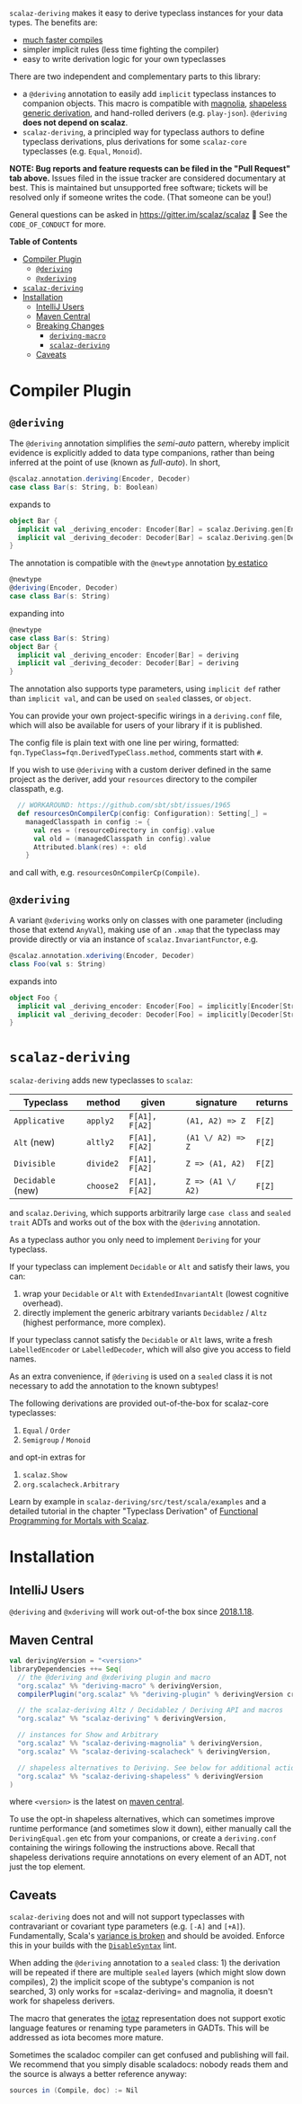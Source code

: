 `scalaz-deriving` makes it easy to derive typeclass instances for your data types. The benefits are:

- [much faster compiles](https://github.com/propensive/magnolia/pull/45)
- simpler implicit rules (less time fighting the compiler)
- easy to write derivation logic for your own typeclasses

There are two independent and complementary parts to this library:

- a `@deriving` annotation to easily add `implicit` typeclass instances to companion objects. This macro is compatible with [magnolia](https://github.com/propensive/magnolia), [shapeless generic derivation](http://fommil.com/scalax15/), and hand-rolled derivers (e.g. `play-json`). `@deriving` **does not depend on scalaz**.
- `scalaz-deriving`, a principled way for typeclass authors to define typeclass derivations, plus derivations for some `scalaz-core` typeclasses (e.g. `Equal`, `Monoid`).

**NOTE: Bug reports and feature requests can be filed in the "Pull Request" tab above.** Issues filed in the issue tracker are considered documentary at best. This is maintained but unsupported free software; tickets will be resolved only if someone writes the code. (That someone can be you!)

General questions can be asked in https://gitter.im/scalaz/scalaz 💖 See the `CODE_OF_CONDUCT` for more.

<!-- markdown-toc start - Don't edit this section. Run M-x markdown-toc-generate-toc again -->
**Table of Contents**

- [Compiler Plugin](#compiler-plugin)
    - [`@deriving`](#deriving)
    - [`@xderiving`](#xderiving)
- [`scalaz-deriving`](#scalaz-deriving)
- [Installation](#installation)
    - [IntelliJ Users](#intellij-users)
    - [Maven Central](#maven-central)
    - [Breaking Changes](#breaking-changes)
        - [`deriving-macro`](#deriving-macro)
        - [`scalaz-deriving`](#scalaz-deriving)
    - [Caveats](#caveats)

<!-- markdown-toc end -->

# Compiler Plugin

## `@deriving`

The `@deriving` annotation simplifies the *semi-auto* pattern, whereby implicit evidence is explicitly added to data type companions, rather than being inferred at the point of use (known as *full-auto*). In short,

```scala
@scalaz.annotation.deriving(Encoder, Decoder)
case class Bar(s: String, b: Boolean)
```

expands to

```scala
object Bar {
  implicit val _deriving_encoder: Encoder[Bar] = scalaz.Deriving.gen[Encoder, Bar]
  implicit val _deriving_decoder: Decoder[Bar] = scalaz.Deriving.gen[Decoder, Bar]
}
```

The annotation is compatible with the `@newtype` annotation [by estatico](https://github.com/estatico/scala-newtype)

```scala
@newtype
@deriving(Encoder, Decoder)
case class Bar(s: String)
```

expanding into

```scala
@newtype
case class Bar(s: String)
object Bar {
  implicit val _deriving_encoder: Encoder[Bar] = deriving
  implicit val _deriving_decoder: Decoder[Bar] = deriving
}
```

The annotation also supports type parameters, using `implicit def` rather than `implicit val`, and can be used on `sealed` classes, or `object`.

You can provide your own project-specific wirings in a `deriving.conf` file, which will also be available for users of your library if it is published.

The config file is plain text with one line per wiring, formatted: `fqn.TypeClass=fqn.DerivedTypeClass.method`, comments start with `#`.

If you wish to use `@deriving` with a custom deriver defined in the same project as the deriver, add your `resources` directory to the compiler classpath, e.g.

```scala
  // WORKAROUND: https://github.com/sbt/sbt/issues/1965
  def resourcesOnCompilerCp(config: Configuration): Setting[_] =
    managedClasspath in config := {
      val res = (resourceDirectory in config).value
      val old = (managedClasspath in config).value
      Attributed.blank(res) +: old
    }
```

and call with, e.g. `resourcesOnCompilerCp(Compile)`.

## `@xderiving`

A variant `@xderiving` works only on classes with one parameter (including those that extend `AnyVal`), making use of an `.xmap` that the typeclass may provide directly or via an instance of `scalaz.InvariantFunctor`, e.g.

```scala
@scalaz.annotation.xderiving(Encoder, Decoder)
class Foo(val s: String)
```

expands into

```scala
object Foo {
  implicit val _deriving_encoder: Encoder[Foo] = implicitly[Encoder[String]].xmap(new Foo(_), _.s)
  implicit val _deriving_decoder: Decoder[Foo] = implicitly[Decoder[String]].xmap(new Foo(_), _.s)
}
```

# `scalaz-deriving`

`scalaz-deriving` adds new typeclasses to `scalaz`:

| Typeclass        | method    | given          | signature         | returns |
|------------------|-----------|----------------|-------------------|---------|
|`Applicative`     | `apply2`  | `F[A1], F[A2]` | `(A1, A2) => Z`   | `F[Z]`  |
|`Alt` (new)       | `altly2`  | `F[A1], F[A2]` | `(A1 \/ A2) => Z` | `F[Z]`  |
|`Divisible`       | `divide2` | `F[A1], F[A2]` | `Z => (A1, A2)`   | `F[Z]`  |
|`Decidable` (new) | `choose2` | `F[A1], F[A2]` | `Z => (A1 \/ A2)` | `F[Z]`  |

and `scalaz.Deriving`, which supports arbitrarily large `case class` and `sealed trait` ADTs and works out of the box with the `@deriving` annotation.

As a typeclass author you only need to implement `Deriving` for your typeclass.

If your typeclass can implement `Decidable` or `Alt` and satisfy their laws, you can:

1. wrap your `Decidable` or `Alt` with `ExtendedInvariantAlt` (lowest cognitive overhead).
2. directly implement the generic arbitrary variants `Decidablez` / `Altz` (highest performance, more complex).

If your typeclass cannot satisfy the `Decidable` or `Alt` laws, write a fresh `LabelledEncoder` or `LabelledDecoder`, which will also give you access to field names.

As an extra convenience, if `@deriving` is used on a `sealed` class it is not necessary to add the annotation to the known subtypes!

The following derivations are provided out-of-the-box for scalaz-core typeclasses:

1. `Equal` / `Order`
2. `Semigroup` / `Monoid`

and opt-in extras for

1. `scalaz.Show`
2. `org.scalacheck.Arbitrary`

Learn by example in `scalaz-deriving/src/test/scala/examples` and a detailed tutorial in the chapter "Typeclass Derivation" of [Functional Programming for Mortals with Scalaz](https://leanpub.com/fpmortals/read#leanpub-auto-typeclass-derivation).

# Installation

## IntelliJ Users

`@deriving` and `@xderiving` will work out-of-the box since [2018.1.18](https://plugins.jetbrains.com/plugin/1347-scala).

## Maven Central

```scala
val derivingVersion = "<version>"
libraryDependencies ++= Seq(
  // the @deriving and @xderiving plugin and macro
  "org.scalaz" %% "deriving-macro" % derivingVersion,
  compilerPlugin("org.scalaz" %% "deriving-plugin" % derivingVersion cross CrossVersion.full),

  // the scalaz-deriving Altz / Decidablez / Deriving API and macros
  "org.scalaz" %% "scalaz-deriving" % derivingVersion,

  // instances for Show and Arbitrary
  "org.scalaz" %% "scalaz-deriving-magnolia" % derivingVersion,
  "org.scalaz" %% "scalaz-deriving-scalacheck" % derivingVersion,

  // shapeless alternatives to Deriving. See below for additional actions.
  "org.scalaz" %% "scalaz-deriving-shapeless" % derivingVersion
)
```

where `<version>` is the latest on [maven central](http://search.maven.org/#search|ga|1|g:org.scalaz%20a:scalaz-deriving_2.12).

To use the opt-in shapeless alternatives, which can sometimes improve runtime performance (and sometimes slow it down), either manually call the `DerivingEqual.gen` etc from your companions, or create a `deriving.conf` containing the wirings following the instructions above. Recall that shapeless derivations require annotations on every element of an ADT, not just the top element.

## Caveats

`scalaz-deriving` does not and will not support typeclasses with contravariant or covariant type parameters (e.g. `[-A]` and `[+A]`). Fundamentally, Scala's [variance is broken](https://leanpub.com/fpmortals/read#leanpub-auto-type-variance) and should be avoided. Enforce this in your builds with the [`DisableSyntax`](https://scalacenter.github.io/scalafix/docs/rules/DisableSyntax) lint.

When adding the `@deriving` annotation to a `sealed` class: 1) the derivation will be repeated if there are multiple `sealed` layers (which might slow down compiles), 2) the implicit scope of the subtype's companion is not searched, 3) only works for =scalaz-deriving= and magnolia, it doesn't work for shapeless derivers.

The macro that generates the [iotaz](https://github.com/frees-io/iota) representation does not support exotic language features or renaming type parameters in GADTs. This will be addressed as iota becomes more mature.

Sometimes the scaladoc compiler can get confused and publishing will fail. We recommend that you simply disable scaladocs: nobody reads them and the source is always a better reference anyway:

```scala
sources in (Compile, doc) := Nil
```
